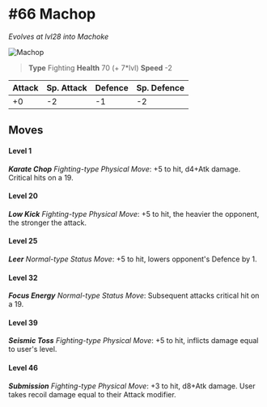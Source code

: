 # #66 Machop
*Evolves at lvl28 into Machoke*

![Machop](https://img.pokemondb.net/sprites/home/normal/1x/machop.png)

> **Type** Fighting
> **Health** 70 (+ 7\*lvl)
> **Speed** -2

| Attack | Sp. Attack | Defence | Sp. Defence |
| ------ | ---------- | ------- | ----------- |
| +0 | -2 | -1 | -2 |

## Moves
#### Level 1

***Karate Chop** Fighting-type Physical Move*: +5 to hit, d4+Atk damage. Critical hits on a 19.
#### Level 20

***Low Kick** Fighting-type Physical Move*: +5 to hit, the heavier the opponent, the stronger the attack.
#### Level 25

***Leer** Normal-type Status Move*: +5 to hit, lowers opponent's Defence by 1.
#### Level 32

***Focus Energy** Normal-type Status Move*: Subsequent attacks critical hit on a 19.
#### Level 39

***Seismic Toss** Fighting-type Physical Move*: +5 to hit, inflicts damage equal to user's level.
#### Level 46

***Submission** Fighting-type Physical Move*: +3 to hit, d8+Atk damage. User takes recoil damage equal to their Attack modifier.

